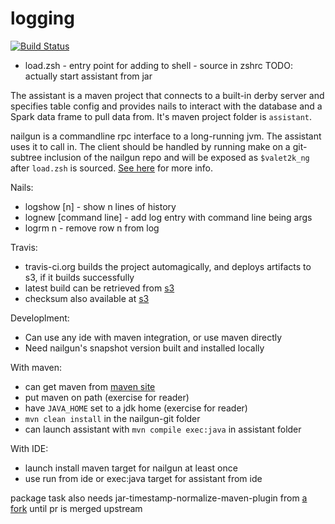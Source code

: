 # logging
[![Build Status](https://travis-ci.org/valet2k/logging.svg?branch=master)](https://travis-ci.org/valet2k/logging)

* load.zsh - entry point for adding to shell - source in zshrc
  TODO: actually start assistant from jar

The assistant is a maven project that connects to a built-in derby server and
specifies table config and provides nails to interact with the database and a
Spark data frame to pull data from. It's maven project folder is `assistant`.

nailgun is a commandline rpc interface to a long-running jvm. The assistant uses
it to call in. The client should be handled by running make on a git-subtree
inclusion of the nailgun repo and will be exposed as `$valet2k_ng` after
`load.zsh` is sourced.
[See here](http://blogs.atlassian.com/2013/05/alternatives-to-git-submodule-git-subtree/)
for more info.

Nails:
* logshow [n] - show n lines of history
* lognew [command line] - add log entry with command line being args
* logrm n - remove row n from log

Travis:
* travis-ci.org builds the project automagically, and deploys artifacts to s3,
  if it builds successfully
* latest build can be retrieved from [s3](https://s3.amazonaws.com/valet2k/builds/assistant-latest.jar)
* checksum also available at [s3](https://s3.amazonaws.com/valet2k/builds/assistant-latest.jar.sha512)

Developlment:
* Can use any ide with maven integration, or use maven directly
* Need nailgun's snapshot version built and installed locally

With maven:
* can get maven from [maven site](https://maven.apache.org/download.cgi)
* put maven on path (exercise for reader)
* have `JAVA_HOME` set to a jdk home (exercise for reader)
* `mvn clean install` in the nailgun-git folder
* can launch assistant with `mvn compile exec:java` in assistant folder

With IDE:
* launch install maven target for nailgun at least once
* use run from ide or exec:java target for assistant from ide

package task also needs jar-timestamp-normalize-maven-plugin from
[a fork](github.com/automaticgiant/jar-timestamp-normalize-maven-plugin) until pr is
merged upstream

